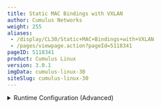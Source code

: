 ```yaml
---
title: Static MAC Bindings with VXLAN
author: Cumulus Networks
weight: 255
aliases:
 - /display/CL30/Static+MAC+Bindings+with+VXLAN
 - /pages/viewpage.action?pageId=5118341
pageID: 5118341
product: Cumulus Linux
version: 3.0.1
imgData: cumulus-linux-30
siteSlug: cumulus-linux-30
---
```

<details>

Cumulus Linux includes native Linux VXLAN kernel support.

## Requirements</span>

A VXLAN configuration requires a switch with a Tomahawk, Trident II+ or
Trident II chipset running Cumulus Linux 2.0 or later.

For a basic VXLAN configuration, you should ensure that:

  - The VXLAN has a network identifier (VNI); do not use 0 or 16777215
    as the VNI ID, as they are reserved values under Cumulus Linux.

  - The VXLAN link and local interfaces are added to bridge to create
    the association between port, VLAN and VXLAN instance.

  - Each bridge on the switch has only one VXLAN interface. Cumulus
    Linux does not support more than one VXLAN link in a bridge; however
    a switch can have multiple bridges.

{{%notice note%}}

VXLANs are not supported on switches with [Spectrum
ASICs](https://cumulusnetworks.com/hcl).

{{%/notice%}}

## Example VXLAN Configuration</span>

Consider the following example:

{{% imgOld 0 %}}

{{%notice warning%}}

Preconfiguring remote MAC addresses does not scale. A better solution is
to use the Cumulus Networks [Lightweight Network
Virtualization](https://docs.cumulusnetworks.com/pages/viewpage.action?pageId=2722663)
feature, or a controller-based option like [Midokura MidoNet and
OpenStack](https://docs.cumulusnetworks.com/pages/viewpage.action?pageId=2722662)
or [VMware
NSX](https://docs.cumulusnetworks.com/pages/viewpage.action?pageId=2722660).

{{%/notice%}}

## Configuring the Static MAC Bindings VXLAN</span>

To configure the example illustrated above, edit
`/etc/network/interfaces` with a text editor like vi, nano or zile.

Add the following configuration to the `/etc/network/interfaces` file on
switch1:

    auto vtep1000
    iface vtep1000
        vxlan-id 1000
        vxlan-local-tunnelip 172.10.1.1
     
    auto br-100
    iface br-100
        bridge-ports swp1.100 swp2.100 vtep1000
        post-up bridge fdb add 0:00:10:00:00:0C dev vtep1000 dst 172.20.1.1 vni 1000 

Add the following configuration to the `/etc/network/interfaces` file on
switch2:

    auto vtep1000
    iface vtep1000
        vxlan-id 1000
        vxlan-local-tunnelip 172.20.1.1
     
    auto br-100
    iface br-100
        bridge-ports swp1.100 swp2.100 vtep1000
        post-up bridge fdb add 00:00:10:00:00:0A dev vtep1000 dst 172.10.1.1 vni 1000
        post-up bridge fdb add 00:00:10:00:00:0B dev vtep1000 dst 172.10.1.1 vni 1000

<summary>Runtime Configuration (Advanced) </summary>

{{%notice warning%}}

A runtime configuration is non-persistent, which means the configuration
you create here does not persist after you reboot the switch.

{{%/notice%}}

In general, to configure a VXLAN in Cumulus Linux without a controller,
run the following commands in a terminal connected to the switch:

1.  Create a VXLAN link:
    
        cumulus@switch1:~$ sudo ip link add <name> type vxlan id <vni> local <ip addr> [group <mcast group address>] [no] nolearning [ttl] [tos] [dev] [port MIN MAX] [ageing <value>] remote [replicator addr]
    
    {{%notice note%}}
    
    If you are specifying `ageing`, you **must** specify the replicator
    (`remote`) .
    
    {{%/notice%}}

2.  Add a VXLAN link to a bridge:
    
        cumulus@switch1:~$ sudo brctl addif br-vxlan <name>

3.  Install a static MAC binding to a remote tunnel IP:
    
        cumulus@switch1:~$ sudo bridge fdb add <mac addr> dev <device> dst <ip addr> vni <vni> port <port> via <device>

4.  Show VXLAN link and FDB:
    
        cumulus@switch1:~$ ip -d link show
        
        cumulus@switch1:~$ bridge fdb show

To create a runtime configuration that matches the image above, do the
following:

1.  Configure hosts A and B as part of the same tenant as C (VNI 10) on
    switch1. Hosts A and B are part of VLAN 100. To configure the VTEP
    interface with VNI 10, run the following commands in a terminal
    connected to switch1 running Cumulus Linux:
    
        cumulus@switch1:~$ sudo ip link add link swp1 name swp1.100 type vlan id 100
        cumulus@switch1:~$ sudo ip link add link swp2 name swp2.100 type vlan id 100
        cumulus@switch1:~$ sudo ip link add vtep1000 type vxlan id 10 local 172.10.1.1 nolearning
        cumulus@switch1:~$ sudo ip link set swp1 up
        cumulus@switch1:~$ sudo ip link set swp2 up
        cumulus@switch1:~$ sudo ip link set vtep1000 up

2.  Configure VLAN 100 and VTEP 1000 to be part of the same bridge
    br-100 on switch1:
    
        cumulus@switch1:~$ sudo brctl addbr br-100
        cumulus@switch1:~$ sudo ip link set br-100 up
        cumulus@switch1:~$ sudo brctl addif br-100 swp1.100 swp2.100
        cumulus@switch1:~$ sudo brctl addif br-100 vtep1000

3.  Install a static MAC binding to a remote tunnel IP, assuming the MAC
    address for host C is 00:00:10:00:00:0C:
    
        cumulus@switch1:~$ sudo bridge fdb add 00:00:10:00:00:0C dev vtep1000 dst 172.20.1.1

4.  Configure host C as part of the same tenant as hosts A and B on
    switch2:
    
        cumulus@switch2:~$ sudo ip link add link swp1 name swp1.100 type vlan id 100
        cumulus@switch2:~$ sudo ip link add name vtep1000 type vxlan id 10 local 172.20.1.1 nolearning
        cumulus@switch2:~$ sudo ip link set swp1 up
        cumulus@switch2:~$ sudo ip link set vtep1000 up

5.  Configure VLAN 100 and VTEP 1000 to be part of the same bridge
    br-100 on switch2:
    
        cumulus@switch2:~$ sudo brctl addbr br-100
        cumulus@switch2:~$ sudo ip link set br-100 up
        cumulus@switch2:~$ sudo brctl addif br-100 swp1.100
        cumulus@switch2:~$ sudo brctl addif br-100 vtep1000

6.  Install a static MAC binding to a remote tunnel IP on switch2,
    assuming the MAC address for host A is 00:00:10:00:00:0A and the MAC
    address for host B is 00:00:10:00:00:0B:
    
        cumulus@switch2:~$ sudo bridge fdb add 00:00:10:00:00:0A dev vtep1000 dst 172.10.1.1
        cumulus@switch2:~$ sudo bridge fdb add 00:00:10:00:00:0B dev vtep1000 dst 172.10.1.1

7.  Verify the configuration on switch1, then on switch2:
    
        cumulus@switch1:~$ ip -d link show
        cumulus@switch1:~$ bridge fdb show
        
        cumulus@switch2:~$ ip -d link show
        cumulus@switch2:~$ bridge fdb show

8.  Set the static `arp` for hosts B and C on host A:
    
        root@hostA:~# sudo arp -s 10.1.1.3 00:00:10:00:00:0C

9.  Set the static `arp` for hosts A and C on host B:
    
        root@hostB:~# sudo arp -s 10.1.1.3 00:00:10:00:00:0C

10. Set the static `arp` for hosts A and B on host C:
    
        root@hostC:~# arp -s 10.1.1.1 00:00:10:00:00:0A
        root@hostC:~# arp -s 10.1.1.2 00:00:10:00:00:0B

## Troubleshooting VXLANs in Cumulus Linux</span>

Use the following commands to troubleshoot issues on the switch:

  - `brctl show`: Verifies the VXLAN configuration in a bridge:
    
        cumulus@switch:~$ brctl show
        bridge name     bridge id              STP enabled       interfaces
        br-vxln100      8000.44383900480d         no             swp2s0.100
                                                                 swp2s1.100
                                                                 vxln100

  - `bridge fdb show`: Displays the list of MAC addresses in an FDB:
    
        cumulus@switch1:~$ bridge fdb show
        52:54:00:ae:2a:e0 dev vxln100 dst 172.16.21.150 self permanent
        d2:ca:78:bb:7c:9b dev vxln100 permanent
        90:e2:ba:3f:ce:34 dev swp2s1.100
        90:e2:ba:3f:ce:35 dev swp2s0.100
        44:38:39:00:48:0e dev swp2s1.100 permanent
        44:38:39:00:48:0d dev swp2s0.100 permanent

  - `ip -d link show`: Displays information about the VXLAN link:
    
        cumulus@switch1:~$ ip -d link show vxln100
        71: vxln100: <BROADCAST,MULTICAST,UP,LOWER_UP> mtu 1500 qdisc noqueue master br-vxln100 state UP 
            mode DEFAULT group default 
            link/ether d2:ca:78:bb:7c:9b brd ff:ff:ff:ff:ff:ff promiscuity 1 
            vxlan id 100 local 36.0.0.11 srcport 0 0 dstport 4789 ageing 300 
            bridge_slave state forwarding priority 32 cost 100 hairpin off guard off root_block off 
            fastleave off learning on flood on port_id 0x8001 port_no 0x1 designated_port 32769 
            designated_cost 0 designated_bridge 8000.c4:54:44:bd:1:71 designated_root 8000.c4:54:44:bd:1:71 
            hold_timer    0.00 message_age_timer    0.00 forward_delay_timer    0.00 
            topology_change_ack 0 config_pending 0 proxy_arp off proxy_arp_wifi off mcast_router 1 
            mcast_fast_leave off addrgenmode eui64 


</details>
